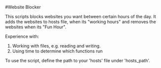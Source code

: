 #Website Blocker

This scripts blocks websites you want between certain hours of the day. It adds the websites to hosts file, when its "working hours" and removes the websites when its "Fun Hour".

Experience with:
  1) Working with files, e.g. reading and writing.
  2) Using time to determine which functions run
  
To use the script, define the path to your 'hosts' file under 'hosts_path'.
